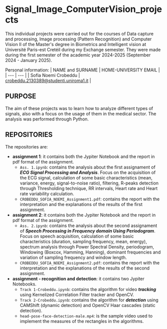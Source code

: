 # Signal_Image_ComputerVision_projects

This individual projects were carried out for the courses of Data capture and processing, Image processing (Pattern Recognition) and Computer Vision II of the Master's degree in Biometrics and Intelligent vision at Université Paris-est Cretéil during my Exchange semester. They were made during the first semester of the academic year 2024-2025 (September 2024 - January 2025).

Personal information:
| NAME and SURNAME | HOME-UNIVERSITY EMAIL |
| --- | --- |
| Sofia Noemi Crobeddu | crobeddu.2130389@studenti.uniroma1.it | 

## PURPOSE

The aim of these projects was to learn how to analyze different types of signals, also with a focus on the usage of them in the medical sector. The analysis was performed through Python.

## REPOSITORIES

The repositories are:
- **assignment 1**: it contains both the Jypiter Notebook and the report in pdf format of the assignment.
  - `Ass. 1.ipynb`: contains the analysis about the first assignament of ***ECG Signal Processing and Analysis***. Focus on the acquisition of the ECG signal, calculation of some basic characteristics (mean, variance, energy, signal-to-noise ratio), filtering, R-peaks detection through Thresholding technique, RR intervals, Heart rate and Heart rate variability calculation. 
  - `CROBEDDU_SOFIA_NOEMI_Assignment1.pdf`: contains the report with the interpretation and the explanations of the results of the first assignment.
- **assignment 2**: it contains both the Jypiter Notebook and the report in pdf format of the assignment.
  - `Ass. 2.ipynb`: contains the analysis about the second assignament of ***Speech Processing in Frequency domain Using Periodogram***. Focus on speech acquisition, calculation of some basic characteristics (duration, sampling frequency, mean, energy), spectrum analysis through Power Spectral Density, periodogram, Windowing (Boxcox, Hamming, Hanning), dominant frequencies and variation of sampling frequency and window length.
  - `CROBEDDU_SOFIA_NOEMI_Assignment2.pdf`: contains the report with the interpretation and the explanations of the results of the second assignment.
- **assignment - recognition and detection**: it contains two Jypiter Notebooks.
  - `Track 1-Crobeddu.ipynb`: contains the algorithm for video ***tracking*** using Kernelized Correlation Filter tracker and OpenCV.
  - `Track 2-Crobeddu.ipynb`: contains the algorithm for ***detection*** using CAMShift (dynamic detection) and OpenCV Haar cascades (static detection).
  - `head-pose-face-detection-male.mp4`: is the sample video used to implement the measures of the rectangles in the algorithms.
